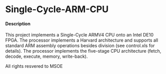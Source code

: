 # Single-Cycle-ARM-CPU
#### Description
This project implements a Single-Cycle ARMV4 CPU onto an Intel DE10 FPGA. The processor implements a Harvard architecture and supports all standard ARM assembly operations besides division (see control.xls for details). The processor implements the five-stage CPU architecture (fetch, decode, execute, memory, write-back).

All rights resvered to MSOE
